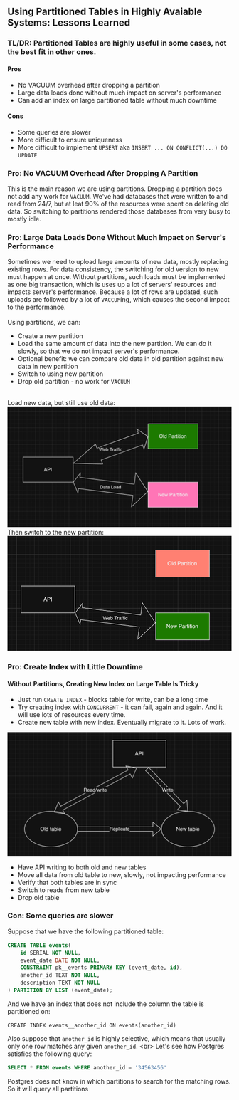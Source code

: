 ## Using Partitioned Tables in Highly Avaiable Systems: Lessons Learned
### TL/DR: Partitioned Tables are highly useful in some cases, not the best fit in other ones.
#### Pros
* No VACUUM overhead after dropping a partition
* Large data loads done without much impact on server's performance
* Can add an index on large partitioned table without much downtime
#### Cons
* Some queries are slower
* More difficult to ensure uniqueness
* More difficult to implement `UPSERT` aka `INSERT ... ON CONFLICT(...) DO UPDATE`
### Pro: No VACUUM Overhead After Dropping A Partition
This is the main reason we are using partitions. Dropping a partition does not add any work for `VACUUM`. We've had databases that were written to and read from 24/7, but at leat 90% of the resources were spent on deleting old data. So switching to partitions rendered those databases from very busy to mostly idle.
### Pro: Large Data Loads Done Without Much Impact on Server's Performance
Sometimes we need to upload large amounts of new data, mostly replacing existing rows. For data consistency, the switching for old version to new must happen at once. Without partitions, such loads must be implemented as one big transaction, which is uses up a lot of servers' resources and impacts server's performance. Because a lot of rows are updated, such uploads are followed by a lot of `VACCUM`ing, which causes the second impact to the performance.
<br/>
<br/>
Using partitions, we can:
* Create a new partition
* Load the same amount of data into the new partition. We can do it slowly, so that we do not impact server's performance.
* Optional benefit: we can compare old data in old partition against new data in new partition
* Switch to using new partition
* Drop old partition - no work for `VACUUM`
<br/>
Load new data, but still use old data:
<img src="upload-to-new-partition.png" />
Then switch to the new partition:
<img src="after-upload.png" />

### Pro: Create Index with Little Downtime

#### Without Partitions, Creating New Index on Large Table Is Tricky
* Just run `CREATE INDEX` - blocks table for write, can be a long time
* Try creating index with `CONCURRENT` - it can fail, again and again. And it will use lots of resources every time.
* Create new table with new index. Eventually migrate to it. Lots of work.

<img src="images/write-to-two-tables.png" />  

* Have API writing to both old and new tables
* Move all data from old table to new, slowly, not impacting performance
* Verify that both tables are in sync
* Switch to reads from new table
* Drop old table

### Con: Some queries are slower
Suppose that we have the following partitioned table:
```sql
CREATE TABLE events(
	id SERIAL NOT NULL,
	event_date DATE NOT NULL,
    CONSTRAINT pk__events PRIMARY KEY (event_date, id),
	another_id TEXT NOT NULL,
	description TEXT NOT NULL
) PARTITION BY LIST (event_date);
```
And we have an index that does not include the column the table is partitioned on:
```
CREATE INDEX events__another_id ON events(another_id)
```
Also suppose that `another_id` is highly selective, which means that usually only one row matches any given `another_id`.
<br\>
Let's see how Postgres satisfies the following query:
```sql
SELECT * FROM events WHERE another_id = '34563456'
```
Postgres does not know in which partitions to search for the matching rows. So it will query all partitions
